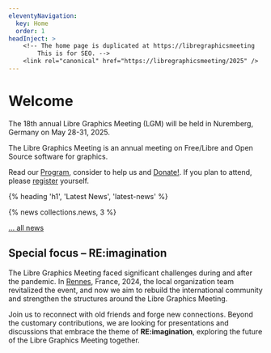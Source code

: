 ```yaml
---
eleventyNavigation:
  key: Home
  order: 1
headInject: >
    <!-- The home page is duplicated at https://libregraphicsmeeting
        This is for SEO. -->
    <link rel="canonical" href="https://libregraphicsmeeting/2025" />
---
```


# Welcome

The 18th annual Libre Graphics Meeting (LGM) will be held in Nuremberg, Germany on May 28-31, 2025.

The Libre Graphics Meeting  is an annual meeting on Free/Libre and
Open Source software for graphics.

Read our [Program]({{rootPath}}/program), consider
to help us and [Donate!]({{rootPath}}/donate). If you plan to attend,
please [register]({{rootPath}}/register) yourself.


<article>
{% heading 'h1', 'Latest News', 'latest-news' %}

{% news collections.news, 3 %}

[… all news]({{rootPath}}/news)
</article>

## Special focus – RE:imagination

The Libre Graphics Meeting faced significant challenges during and after
the pandemic. In [Rennes](/2024), France, 2024, the local organization team revitalized
the event, and now we aim to rebuild the international community and
strengthen the structures around the Libre Graphics Meeting.

Join us to reconnect with old friends and forge new connections. Beyond
the customary contributions, we are looking for presentations and discussions
that embrace the theme of **RE:imagination**, exploring the future of the Libre
Graphics Meeting together.


